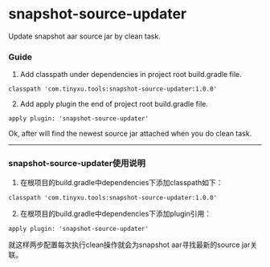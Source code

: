 # snapshot-source-updater
Update snapshot aar source jar by clean task.

### Guide
1. Add classpath under dependencies in project root build.gradle file.
 ```
 classpath 'com.tinyxu.tools:snapshot-source-updater:1.0.0'
 ```
 
 2. Add apply plugin the end of project root build.gradle file.
 ```
 apply plugin: 'snapshot-source-updater'
 ```
 
 Ok, after will find the newest source jar attached when you do clean task.
 
 
 
 _____________________________________________________________________________________________________
 
 
 
 
### snapshot-source-updater使用说明
1. 在根项目的build.gradle中dependencies下添加classpath如下：
 ```
 classpath 'com.tinyxu.tools:snapshot-source-updater:1.0.0'
 ```
 
 2. 在根项目的build.gradle中dependencies下添加plugin引用：
 ```
 apply plugin: 'snapshot-source-updater'
 ```
 
就这样两步配置每次执行clean操作就会为snapshot aar寻找最新的source jar关联。
